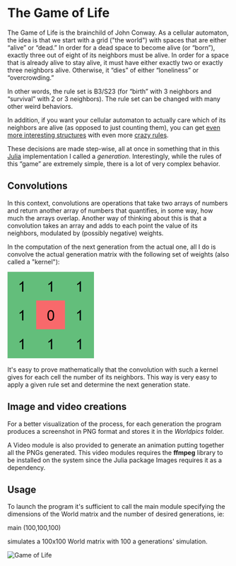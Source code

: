 # The Game of Life

The Game of Life is the brainchild of John Conway. As a cellular automaton, the idea is that we start with a grid ("the world") with spaces that are either “alive” or “dead.” In order for a dead space to become alive (or “born”), exactly three out of eight of its neighbors must be alive. In order for a space that is already alive to stay alive, it must have either exactly two or exactly three neighbors alive. Otherwise, it “dies” of either “loneliness” or “overcrowding.”

In other words, the rule set is B3/S23 (for “birth” with 3 neighbors and “survival” with 2 or 3 neighbors). The rule set can be changed with many other weird behaviors.

In addition, if you want your cellular automaton to actually care which of its neighbors are alive (as opposed to just counting them), you can get [even more interesting structures](http://mathworld.wolfram.com/Rule30.html) with even more [crazy rules](http://www.stephenwolfram.com/publications/academic/cellular-automaton-properties.pdf).

These decisions are made step-wise, all at once in something that in this [Julia](https://julialang.org/) implementation I called a *generation*. Interestingly, while the rules of this “game” are extremely simple, there is a lot of very complex behavior.

## Convolutions

In this context, convolutions are operations that take two arrays of numbers and return another array of numbers that quantifies, in some way, how much the arrays overlap. Another way of thinking about this is that a convolution takes an array and adds to each point the value of its neighbors, modulated by (possibly negative) weights.

In the computation of the next generation from the actual one, all I do is convolve the actual generation matrix with the following set of weights (also called a "kernel"):

![Kernel for Game of Life](/img/kernel.png "Kernel")

It's easy to prove mathematically that the convolution with such a kernel gives
for each cell the number of its neighbors. This way is very easy to apply
a given rule set and determine the next generation state.

## Image and video creations

For a better visualization of the process, for each generation the program produces a screenshot in PNG format and stores it in the *Worldpics* folder.

A Video module is also provided to generate an animation putting together all the
PNGs generated. This video modules requires the **ffmpeg** library to be installed on the system since the Julia package Images requires it as a dependency.

## Usage

To launch the program it's sufficient to call the main module specifying the dimensions of the World matrix and the number of desired generations, ie:

main (100,100,100)

simulates a 100x100 World matrix with 100 a generations' simulation.

![Game of Life](/img/gol.gif "GOL")
